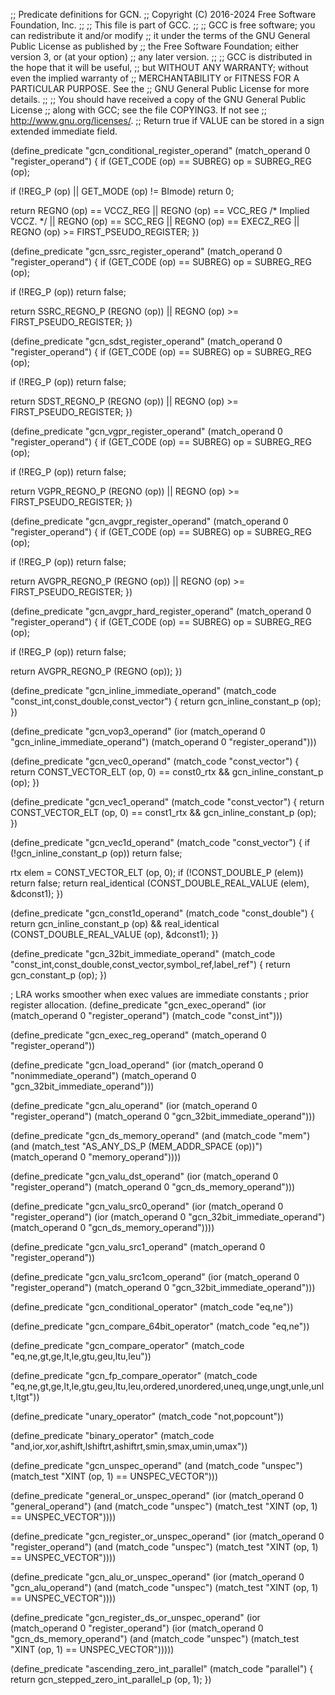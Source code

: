 ;; Predicate definitions for GCN.
;; Copyright (C) 2016-2024 Free Software Foundation, Inc.
;;
;; This file is part of GCC.
;;
;; GCC is free software; you can redistribute it and/or modify
;; it under the terms of the GNU General Public License as published by
;; the Free Software Foundation; either version 3, or (at your option)
;; any later version.
;;
;; GCC is distributed in the hope that it will be useful,
;; but WITHOUT ANY WARRANTY; without even the implied warranty of
;; MERCHANTABILITY or FITNESS FOR A PARTICULAR PURPOSE.  See the
;; GNU General Public License for more details.
;;
;; You should have received a copy of the GNU General Public License
;; along with GCC; see the file COPYING3.  If not see
;; <http://www.gnu.org/licenses/>.
;; Return true if VALUE can be stored in a sign extended immediate field.

(define_predicate "gcn_conditional_register_operand"
  (match_operand 0 "register_operand")
{
  if (GET_CODE (op) == SUBREG)
    op = SUBREG_REG (op);

  if (!REG_P (op) || GET_MODE (op) != BImode)
    return 0;

  return REGNO (op) == VCCZ_REG
	 || REGNO (op) == VCC_REG   /* Implied VCCZ.  */
	 || REGNO (op) == SCC_REG
	 || REGNO (op) == EXECZ_REG
	 || REGNO (op) >= FIRST_PSEUDO_REGISTER;
})

(define_predicate "gcn_ssrc_register_operand"
  (match_operand 0 "register_operand")
{
  if (GET_CODE (op) == SUBREG)
    op = SUBREG_REG (op);

  if (!REG_P (op))
    return false;

  return SSRC_REGNO_P (REGNO (op)) || REGNO (op) >= FIRST_PSEUDO_REGISTER;
})

(define_predicate "gcn_sdst_register_operand"
  (match_operand 0 "register_operand")
{
  if (GET_CODE (op) == SUBREG)
    op = SUBREG_REG (op);

  if (!REG_P (op))
    return false;

  return SDST_REGNO_P (REGNO (op)) || REGNO (op) >= FIRST_PSEUDO_REGISTER;
})

(define_predicate "gcn_vgpr_register_operand"
  (match_operand 0 "register_operand")
{
  if (GET_CODE (op) == SUBREG)
    op = SUBREG_REG (op);

  if (!REG_P (op))
    return false;

  return VGPR_REGNO_P (REGNO (op)) || REGNO (op) >= FIRST_PSEUDO_REGISTER;
})

(define_predicate "gcn_avgpr_register_operand"
  (match_operand 0 "register_operand")
  {
    if (GET_CODE (op) == SUBREG)
        op = SUBREG_REG (op);

  if (!REG_P (op))
      return false;

  return AVGPR_REGNO_P (REGNO (op)) || REGNO (op) >= FIRST_PSEUDO_REGISTER;
})

(define_predicate "gcn_avgpr_hard_register_operand"
  (match_operand 0 "register_operand")
    {
        if (GET_CODE (op) == SUBREG)
	        op = SUBREG_REG (op);

  if (!REG_P (op))
        return false;

  return AVGPR_REGNO_P (REGNO (op));
})

(define_predicate "gcn_inline_immediate_operand"
  (match_code "const_int,const_double,const_vector")
{
  return gcn_inline_constant_p (op);
})

(define_predicate "gcn_vop3_operand"
  (ior (match_operand 0 "gcn_inline_immediate_operand")
       (match_operand 0 "register_operand")))

(define_predicate "gcn_vec0_operand"
  (match_code "const_vector")
{
  return CONST_VECTOR_ELT (op, 0) == const0_rtx && gcn_inline_constant_p (op);
})

(define_predicate "gcn_vec1_operand"
  (match_code "const_vector")
{
  return CONST_VECTOR_ELT (op, 0) == const1_rtx && gcn_inline_constant_p (op);
})

(define_predicate "gcn_vec1d_operand"
  (match_code "const_vector")
{
  if (!gcn_inline_constant_p (op))
    return false;

  rtx elem = CONST_VECTOR_ELT (op, 0);
  if (!CONST_DOUBLE_P (elem))
    return false;
  return real_identical (CONST_DOUBLE_REAL_VALUE (elem), &dconst1);
})

(define_predicate "gcn_const1d_operand"
  (match_code "const_double")
{
  return gcn_inline_constant_p (op)
      && real_identical (CONST_DOUBLE_REAL_VALUE (op), &dconst1);
})

(define_predicate "gcn_32bit_immediate_operand"
  (match_code "const_int,const_double,const_vector,symbol_ref,label_ref")
{
  return gcn_constant_p (op);
})

; LRA works smoother when exec values are immediate constants
; prior register allocation.
(define_predicate "gcn_exec_operand"
  (ior (match_operand 0 "register_operand")
       (match_code "const_int")))

(define_predicate "gcn_exec_reg_operand"
  (match_operand 0 "register_operand"))

(define_predicate "gcn_load_operand"
  (ior (match_operand 0 "nonimmediate_operand")
       (match_operand 0 "gcn_32bit_immediate_operand")))

(define_predicate "gcn_alu_operand"
  (ior (match_operand 0 "register_operand")
       (match_operand 0 "gcn_32bit_immediate_operand")))

(define_predicate "gcn_ds_memory_operand"
  (and (match_code "mem")
       (and (match_test "AS_ANY_DS_P (MEM_ADDR_SPACE (op))")
	    (match_operand 0 "memory_operand"))))

(define_predicate "gcn_valu_dst_operand"
  (ior (match_operand 0 "register_operand")
       (match_operand 0 "gcn_ds_memory_operand")))

(define_predicate "gcn_valu_src0_operand"
  (ior (match_operand 0 "register_operand")
       (ior (match_operand 0 "gcn_32bit_immediate_operand")
	    (match_operand 0 "gcn_ds_memory_operand"))))

(define_predicate "gcn_valu_src1_operand"
  (match_operand 0 "register_operand"))

(define_predicate "gcn_valu_src1com_operand"
  (ior (match_operand 0 "register_operand")
       (match_operand 0 "gcn_32bit_immediate_operand")))

(define_predicate "gcn_conditional_operator"
  (match_code "eq,ne"))

(define_predicate "gcn_compare_64bit_operator"
  (match_code "eq,ne"))

(define_predicate "gcn_compare_operator"
  (match_code "eq,ne,gt,ge,lt,le,gtu,geu,ltu,leu"))

(define_predicate "gcn_fp_compare_operator"
  (match_code "eq,ne,gt,ge,lt,le,gtu,geu,ltu,leu,ordered,unordered,uneq,unge,ungt,unle,unlt,ltgt"))

(define_predicate "unary_operator"
  (match_code "not,popcount"))

(define_predicate "binary_operator"
  (match_code "and,ior,xor,ashift,lshiftrt,ashiftrt,smin,smax,umin,umax"))

(define_predicate "gcn_unspec_operand"
  (and (match_code "unspec")
       (match_test "XINT (op, 1) == UNSPEC_VECTOR")))

(define_predicate "general_or_unspec_operand"
  (ior (match_operand 0 "general_operand")
       (and (match_code "unspec")
            (match_test "XINT (op, 1) == UNSPEC_VECTOR"))))

(define_predicate "gcn_register_or_unspec_operand"
  (ior (match_operand 0 "register_operand")
       (and (match_code "unspec")
            (match_test "XINT (op, 1) == UNSPEC_VECTOR"))))

(define_predicate "gcn_alu_or_unspec_operand"
  (ior (match_operand 0 "gcn_alu_operand")
       (and (match_code "unspec")
            (match_test "XINT (op, 1) == UNSPEC_VECTOR"))))

(define_predicate "gcn_register_ds_or_unspec_operand"
  (ior (match_operand 0 "register_operand")
       (ior (match_operand 0 "gcn_ds_memory_operand")
	    (and (match_code "unspec")
              (match_test "XINT (op, 1) == UNSPEC_VECTOR")))))

(define_predicate "ascending_zero_int_parallel"
  (match_code "parallel")
{
  return gcn_stepped_zero_int_parallel_p (op, 1);
})

